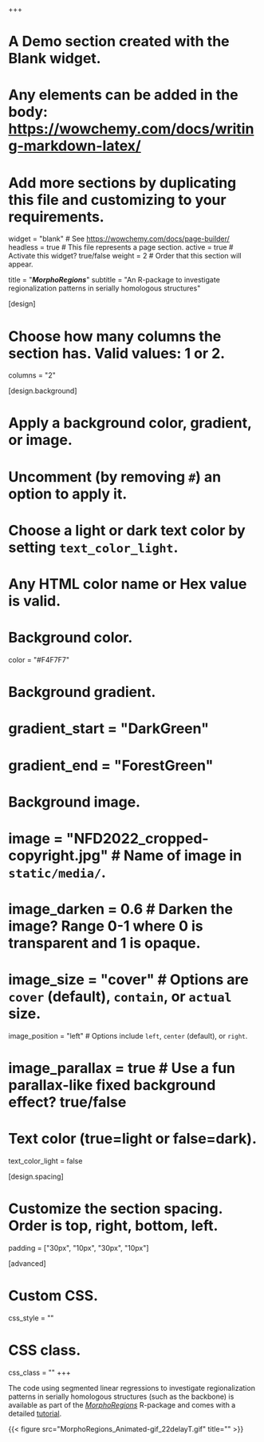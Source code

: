 +++
# A Demo section created with the Blank widget.
# Any elements can be added in the body: https://wowchemy.com/docs/writing-markdown-latex/
# Add more sections by duplicating this file and customizing to your requirements.

widget = "blank"  # See https://wowchemy.com/docs/page-builder/
headless = true  # This file represents a page section.
active = true  # Activate this widget? true/false
weight = 2  # Order that this section will appear.

title = "**<i>MorphoRegions</i>**"
subtitle = "An R-package to investigate regionalization patterns in serially homologous structures"

[design]
  # Choose how many columns the section has. Valid values: 1 or 2.
  columns = "2"

[design.background]
  # Apply a background color, gradient, or image.
  #   Uncomment (by removing `#`) an option to apply it.
  #   Choose a light or dark text color by setting `text_color_light`.
  #   Any HTML color name or Hex value is valid.

  # Background color.
   color = "#F4F7F7"
  
  # Background gradient.
  # gradient_start = "DarkGreen"
  # gradient_end = "ForestGreen"
  
  # Background image.
  # image = "NFD2022_cropped-copyright.jpg"  # Name of image in `static/media/`.
  # image_darken = 0.6  # Darken the image? Range 0-1 where 0 is transparent and 1 is opaque.
  # image_size = "cover"  #  Options are `cover` (default), `contain`, or `actual` size.
   image_position = "left"  # Options include `left`, `center` (default), or `right`.
  # image_parallax = true  # Use a fun parallax-like fixed background effect? true/false
  
  # Text color (true=light or false=dark).
  text_color_light = false

[design.spacing]
  # Customize the section spacing. Order is top, right, bottom, left.
  padding = ["30px", "10px", "30px", "10px"]

[advanced]
 # Custom CSS. 
 css_style = ""
 
 # CSS class.
 css_class = ""
+++

The code using segmented linear regressions to investigate regionalization patterns in serially 
homologous structures (such as the backbone) is available as part of the 
[<i>MorphoRegions</i>](https://aagillet.github.io/MorphoRegions/) R-package and comes with
 a detailed [tutorial](https://aagillet.github.io/MorphoRegions/articles/MorphoRegions.html).

{{< figure src="MorphoRegions_Animated-gif_22delayT.gif" title="" >}}



